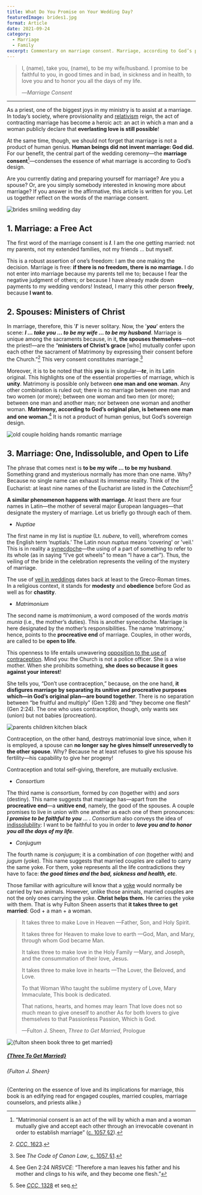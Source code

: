 ```yaml
---
title: What Do You Promise on Your Wedding Day?
featuredImage: brides1.jpg
format: Article
date: 2021-09-24
category:
  - Marriage
  - Family
excerpt: Commentary on marriage consent. Marriage, according to God’s plan, is one (between one man and one woman), indissoluble, and open to life. If there is no freedom, there is no marriage. In a wedding, spouses are ministers of Christ’s grace.
---
```

> I, (name), take you, (name), to be my wife/husband. I promise to be faithful to you, in good times and in bad, in sickness and in health, to love you and to honor you all the days of my life.
>
> —*Marriage Consent*
---
As a priest, one of the biggest joys in my ministry is to assist at a marriage. In today’s society, where provisionality and [relativism](https://www.catholic.com/magazine/online-edition/how-to-refute-moral-relativism) reign, the act of contracting marriage has become a heroic act: an act in which a man and a woman publicly declare that **everlasting love is still possible**!

At the same time, though, we should not forget that marriage is not a product of human genius. **Human beings did not invent marriage: God did.** For our benefit, the central part of the wedding ceremony—the **marriage consent**[^1]—condenses the essence of what marriage is according to God’s design.

Are you currently dating and preparing yourself for marriage? Are you a spouse? Or, are you simply somebody interested in knowing more about marriage? If you answer in the affirmative, this article is written for you. Let us together reflect on the words of the marriage consent.

![brides smiling wedding day](brides2.jpg)

## 1. Marriage: a Free Act

The first word of the marriage consent is ***I***. I am the one getting married: not my parents, not my extended families, not my friends … but myself.

This is a robust assertion of one’s freedom: I am the one making the decision. Marriage is free: **if there is no freedom, there is no marriage.** I do not enter into marriage because my parents tell me to; because I fear the negative judgment of others; or because I have already made down payments to my wedding vendors! Instead, I marry this other person **freely**, because **I want to**.

## 2. Spouses: Ministers of Christ

In marriage, therefore, this '***I***' is never solitary. Now, the '***you***' enters the scene: ***I … take you … to be my wife … to be my husband***. Marriage is unique among the sacraments because, in it, **the spouses themselves**—not the priest!—are the “**ministers of Christ’s grace** [who] mutually confer upon each other the sacrament of Matrimony by expressing their consent before the Church.”[^2] This very consent constitutes marriage.[^3]

Moreover, it is to be noted that this ***you*** is in singular—***te***, in its Latin original. This highlights one of the essential properties of marriage, which is **unity**. Matrimony is possible only between **one man and** **one woman**. Any other combination is ruled out; there is no marriage between one man and two women (or more); between one woman and two men (or more); between one man and another man; nor between one woman and another woman. **Matrimony, according to God’s original plan, is between one man and one woman**.[^4] It is not a product of human genius, but God’s sovereign design.

![old couple holding hands romantic marriage](old_married_couple2.jpg)

## 3. Marriage: One, Indissoluble, and Open to Life

The phrase that comes next is **to be my wife … to be my husband**. Something grand and mysterious normally has more than one name. Why? Because no single name can exhaust its immense reality. Think of the Eucharist: at least nine names of the Eucharist are listed in the _Catechism_![^5]

**A similar phenomenon happens with marriage.** At least there are four names in Latin—the mother of several major European languages—that designate the mystery of marriage. Let us briefly go through each of them.

- *Nuptiae*

The first name in my list is *nuptiae* (Lt. *nubere*, to veil), wherefrom comes the English term ‘nuptials.’ The Latin noun *nuptus* means 'covering' or 'veil.' This is in reality a [synecdoche](https://literarydevices.net/synecdoche/)—the using of a part of something to refer to its whole (as in saying “I’ve got wheels” to mean “I have a car”). Thus, the veiling of the bride in the celebration represents the veiling of the mystery of marriage.

The use of [veil in weddings](https://www.catholicculture.org/culture/library/dictionary/index.cfm?id=37052) dates back at least to the Greco-Roman times. In a religious context, it stands for **modesty** and **obedience** before God as well as for **chastity**.

- *Matrimonium*

The second name is *matrimonium*, a word composed of the words *matris munia* (i.e., the mother’s duties). This is another synecdoche. Marriage is here designated by the mother’s responsibilities. The name ‘matrimony,’ hence, points to the **procreative end** of marriage. Couples, in other words, are called to be **open to life**.

This openness to life entails unwavering [opposition to the use of contraception](https://www.catholic.com/tract/birth-control). Mind you: the Church is not a police officer. She is a wise mother. When she prohibits something, **she does so because it goes against your interest**! 

She tells you, “Don’t use contraception,” because, on the one hand, **it disfigures marriage by separating its unitive and procreative purposes which—in God’s original plan—are bound together**. There is no separation between “be fruitful and multiply” (Gen 1:28) and “they become one flesh” (Gen 2:24). The one who uses contraception, though, only wants sex (union) but not babies (procreation).

![parents children kitchen black](family_children.jpg '#float=right')

Contraception, on the other hand, destroys matrimonial love since, when it is employed, a spouse can **no longer say he gives himself unreservedly to the other spouse**. Why? Because he at least refuses to give his spouse his fertility—his capability to give her progeny!

Contraception and total self-giving, therefore, are mutually exclusive.

- *Consortium*

The third name is *consortium*, formed by *con* (together with) and *sors* (destiny). This name suggests that marriage has—apart from the **procreative end**—a **unitive end**, namely, the good of the spouses. A couple promises to live in union with one another as each one of them pronounces: ***I promise to be faithful to you*** … . *Consortium* also conveys the idea of [indissolubility](https://media.ascensionpress.com/2018/08/06/the-sacramentality-and-indissolubility-of-marriage/): I want to be faithful to you in order to ***love you and to honor you all the days of my life***.

- *Conjugum*

The fourth name is *conjugum*; it is a combination of *con* (together with) and *jugum* (yoke). This name suggests that married couples are called to carry the same yoke. For them, yoke represents all the life contradictions they have to face: ***the good times and the bad, sickness and health, etc***.

Those familiar with agriculture will know that a [yoke](https://www.britannica.com/technology/yoke) would normally be carried by two animals. However, unlike those animals, married couples are not the only ones carrying the yoke. **Christ helps them.** He carries the yoke with them. That is why Fulton Sheen asserts that **it takes three to get married**: God + a man + a woman.

> It takes three to make Love in Heaven
> —Father, Son, and Holy Spirit.
>
> It takes three for Heaven to make love to earth
> —God, Man, and Mary, through whom God became Man.
>
> It takes three to make love in the Holy Family
> —Mary, and Joseph, and the consummation of their love, Jesus.
>
> It takes three to make love in hearts
> —The Lover, the Beloved, and Love.
>
> To that Woman Who taught the sublime mystery of Love, Mary Immaculate, 
> This book is dedicated.
>
> That nations, hearts, and homes may learn 
> That love does not so much mean to give oneself to another 
> As for both lovers to give themselves to that Passionless Passion, 
> Which is God.
>
> —Fulton J. Sheen, *Three to Get Married*, Prologue

<div class="book">
  <div class="book__img">
    <div class="book__img__inner">
      <img src="{sheen_three_married.jpg}" alt="{fulton sheen book three to get married}" />
    </div>
  </div>
  <div class="book__text">
    <h5>
      <a href="{https://www.amazon.com/Three-Get-Married-Fulton-Sheen/dp/0933932871}">{Three To Get Married}</a>
    </h5>
    <h6>{Fulton J. Sheen}</h6>
    <p>{Centering on the essence of love and its implications for marriage, this book is an edifying read for engaged couples, married couples, marriage counselors, and priests alike.}</p>
  </div>
</div>

[^1]: “Matrimonial consent is an act of the will by which a man and a woman mutually give and accept each other through an irrevocable covenant in order to establish marriage” ([c. 1057 §2](https://www.vatican.va/archive/cod-iuris-canonici/eng/documents/cic_lib4-cann998-1165_en.html#CHAPTER_IV.)).
[^2]: [*CCC*, 1623](https://www.vatican.va/archive/ENG0015/__P52.HTM).
[^3]: See *The Code of Canon Law*, [c. 1057 §1](https://www.vatican.va/archive/cod-iuris-canonici/eng/documents/cic_lib4-cann998-1165_en.html#CHAPTER_IV.).
[^4]: See Gen 2:24 *NRSVCE*: “Therefore a man leaves his father and his mother and clings to his wife, and they become one flesh.”
[^5]: See [*CCC*, 1328](https://www.vatican.va/archive/ENG0015/__P3Y.HTM) et seq.
